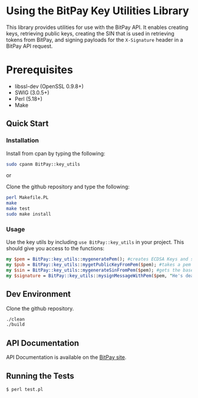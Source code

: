 # Using the BitPay Key Utilities Library

This library provides utilities for use with the BitPay API. It enables creating keys, retrieving public keys, creating the SIN that is used in retrieving tokens from BitPay, and signing payloads for the `X-Signature` header in a BitPay API request.

# Prerequisites
 * libssl-dev (OpenSSL 0.9.8+)
 * SWIG (3.0.5+)
 * Perl (5.18+)
 * Make

## Quick Start
### Installation

Install from cpan by typing the following:

```bash
sudo cpanm BitPay::key_utils
```

or

Clone the github repository and type the following:

```bash
perl Makefile.PL
make
make test
sudo make install
```

### Usage
Use the key utils by including `use BitPay::key_utils` in your project. This should give you access to the functions:

```perl
my $pem = BitPay::key_utils::mygeneratePem(); #creates ECDSA Keys and sets the value of pem to the PEM encoding of the key
my $pub = BitPay::key_utils::mygetPublicKeyFromPem($pem); #takes a pem string and sets the value of pubkey to the compressed public key extracted from the pem
my $sin = BitPay::key_utils::mygenerateSinFromPem($pem); #gets the base58 unique identifier associated with the pem
my $signature = BitPay::key_utils::mysignMessageWithPem($pem, "He's dead, Jim."); #sets signature to the signature of the sha256 of the message
```
## Dev Environment

Clone the github repository.

```bash
./clean
./build
```

## API Documentation

API Documentation is available on the [BitPay site](https://bitpay.com/api).

## Running the Tests

```bash
$ perl test.pl
```
